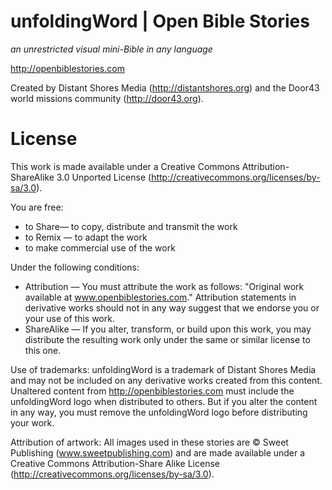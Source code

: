 
unfoldingWord | Open Bible Stories
==================================

*an unrestricted visual mini-Bible in any language*

http://openbiblestories.com

Created by Distant Shores Media (http://distantshores.org) and the Door43 world missions community (http://door43.org).


License
=======

This work is made available under a Creative Commons Attribution-ShareAlike 3.0 Unported License (http://creativecommons.org/licenses/by-sa/3.0).

You are free:

* to Share— to copy, distribute and transmit the work
* to Remix — to adapt the work
* to make commercial use of the work

Under the following conditions:

* Attribution — You must attribute the work as follows: "Original work available at www.openbiblestories.com." Attribution statements in derivative works should not in any way suggest that we endorse you or your use of this work.
* ShareAlike — If you alter, transform, or build upon this work, you may distribute the resulting work only under the same or similar license to this one.

Use of trademarks: unfoldingWord is a trademark of Distant Shores Media and may not be included on any derivative works created from this content.  Unaltered content from http://openbiblestories.com must include the unfoldingWord logo when distributed to others. But if you alter the content in any way, you must remove the unfoldingWord logo before distributing your work.

Attribution of artwork: All images used in these stories are © Sweet Publishing (www.sweetpublishing.com) and are made available under a Creative Commons Attribution-Share Alike License (http://creativecommons.org/licenses/by-sa/3.0).

